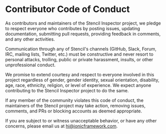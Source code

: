 # Contributor Code of Conduct

As contributors and maintainers of the Stencil Inspector project, we pledge to respect everyone who contributes by posting issues, updating documentation, submitting pull requests, providing feedback in comments, and any other activities.

Communication through any of Stencil's channels (GitHub, Slack, Forum, IRC, mailing lists, Twitter, etc.) must be constructive and never resort to personal attacks, trolling, public or private harassment, insults, or other unprofessional conduct.

We promise to extend courtesy and respect to everyone involved in this project regardless of gender, gender identity, sexual orientation, disability, age, race, ethnicity, religion, or level of experience. We expect anyone contributing to the Stencil Inspector project to do the same.

If any member of the community violates this code of conduct, the maintainers of the Stencil project may take action, removing issues, comments, and PRs or blocking accounts as deemed appropriate.

If you are subject to or witness unacceptable behavior, or have any other concerns, please email us at [hi@ionicframework.com](mailto:hi@ionicframework.com).
